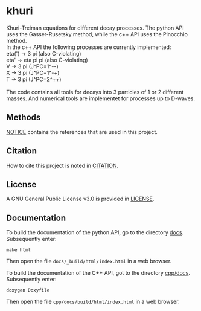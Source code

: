 # khuri

Khuri-Treiman equations for different decay processes. The python API uses the Gasser-Rusetsky method, while the c++ API uses the Pinocchio method.\
In the c++ API the following processes are currently implemented:\
eta(') -> 3 pi (also C-violating)\
eta' -> eta pi pi (also C-violating)\
V -> 3 pi (J^PC=1^--)\
X -> 3 pi (J^PC=1^-+)\
T -> 3 pi (J^PC=2^++)\
\
The code contains all tools for decays into 3 particles of 1 or 2 different masses. And numerical tools are implementet for processes up to D-waves. 

## Methods

[NOTICE](./NOTICE.md) contains the references that are used in this project.

## Citation

How to cite this project is noted in [CITATION](./CITATION.cff).

## License

A GNU General Public License v3.0 is provided in [LICENSE](./LICENSE).

## Documentation

To build the documentation of the python API, go to the directory [docs](./docs).
Subsequently enter:

    make html

Then open the file ``docs/_build/html/index.html`` in a web browser.

To build the documentation of the C++ API, got to the directory [cpp/docs](./cpp/docs).
Subsequently enter:

    doxygen Doxyfile

Then open the file ``cpp/docs/build/html/index.html`` in a web browser.
